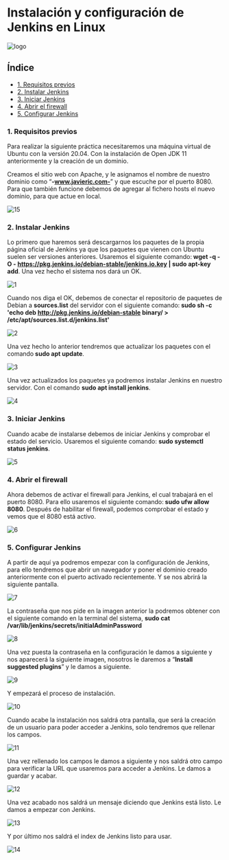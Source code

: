 # Instalación y configuración de Jenkins en Linux

![logo](https://github.com/Regnierd/Jenkins/blob/main/InstalacionJenkins/img/logo.png)

## Índice

- <a href="#1">1. Requisitos previos </a>
- <a href="#2">2. Instalar Jenkins </a>
- <a href="#3">3. Iniciar Jenkins </a>
- <a href="#4">4. Abrir el firewall </a>
- <a href="#5">5. Configurar Jenkins</a>

<a name="1"></a>

### 1. Requisitos previos
Para realizar la siguiente práctica necesitaremos una máquina virtual de Ubuntu con la versión 20.04. 
Con la instalación de Open JDK 11 anteriormente y la creación de un dominio.

Creamos el sitio web con Apache, y le asignamos el nombre de nuestro dominio como “<b>-www.javieric.com-</b>” y que escuche por el puerto 8080. Para que también funcione debemos de agregar al fichero hosts el nuevo dominio, para que actue en local.

![15](https://github.com/Regnierd/Jenkins/blob/main/InstalacionJenkins/img/15.PNG)

<a name="2"></a>

### 2. Instalar Jenkins
Lo primero que haremos será descargarnos los paquetes de la propia página oficial de Jenkins ya que los paquetes que vienen con Ubuntu suelen ser versiones anteriores. Usaremos el siguiente comando:<b> wget -q -O - https://pkg.jenkins.io/debian-stable/jenkins.io.key | sudo apt-key add</b>. Una vez hecho el sistema nos dará un OK.

![1](https://github.com/Regnierd/Jenkins/blob/main/InstalacionJenkins/img/1.png)

Cuando nos diga el OK, debemos de conectar el repositorio de paquetes de Debian a <b>sources.list</b> del servidor con el siguiente comando:<b> sudo sh -c 'echo deb http://pkg.jenkins.io/debian-stable binary/ > /etc/apt/sources.list.d/jenkins.list'</b>

![2](https://github.com/Regnierd/Jenkins/blob/main/InstalacionJenkins/img/2.png)

Una vez hecho lo anterior tendremos que actualizar los paquetes con el comando<b> sudo apt update</b>.

![3](https://github.com/Regnierd/Jenkins/blob/main/InstalacionJenkins/img/3.png)

Una vez actualizados los paquetes ya podremos instalar Jenkins en nuestro servidor. Con el comando <b>sudo apt install jenkins</b>.

![4](https://github.com/Regnierd/Jenkins/blob/main/InstalacionJenkins/img/4.png)

<a name="3"></a>

### 3. Iniciar Jenkins
Cuando acabe de instalarse debemos de iniciar Jenkins y comprobar el estado del servicio. Usaremos el siguiente comando: <b>sudo systemctl status jenkins</b>.

![5](https://github.com/Regnierd/Jenkins/blob/main/InstalacionJenkins/img/5.png)

<a name="4"></a>

### 4. Abrir el firewall
Ahora debemos de activar el firewall para Jenkins, el cual trabajará en el puerto 8080.
Para ello usaremos el siguiente comando:<b> sudo ufw allow 8080</b>. Después de habilitar el firewall, podemos comprobar el estado y vemos que el 8080 está activo.

![6](https://github.com/Regnierd/Jenkins/blob/main/InstalacionJenkins/img/6.png)

<a name="5"></a>

### 5. Configurar Jenkins
A partir de aquí ya podremos empezar con la configuración de Jenkins, para ello tendremos que abrir un navegador y poner el dominio creado anteriormente con el puerto activado recientemente. Y se nos abrirá la siguiente pantalla.

![7](https://github.com/Regnierd/Jenkins/blob/main/InstalacionJenkins/img/7.png)

La contraseña que nos pide en la imagen anterior la podremos obtener con el siguiente comando en la terminal del sistema, <b>sudo cat /var/lib/jenkins/secrets/initialAdminPassword</b>

![8](https://github.com/Regnierd/Jenkins/blob/main/InstalacionJenkins/img/8.png)

Una vez puesta la contraseña en la configuración le damos a siguiente y nos aparecerá la siguiente imagen, nosotros le daremos a “<b>Install suggested plugins</b>” y le damos a siguiente.

![9](https://github.com/Regnierd/Jenkins/blob/main/InstalacionJenkins/img/9.png)

Y empezará el proceso de instalación.

![10](https://github.com/Regnierd/Jenkins/blob/main/InstalacionJenkins/img/10.png)

Cuando acabe la instalación nos saldrá otra pantalla, que será la creación de un usuario para poder acceder a Jenkins, solo tendremos que rellenar los campos.

![11](https://github.com/Regnierd/Jenkins/blob/main/InstalacionJenkins/img/11.png)

Una vez rellenado los campos le damos a siguiente y nos saldrá otro campo para verificar la URL que usaremos para acceder a Jenkins. Le damos a guardar y acabar.

![12](https://github.com/Regnierd/Jenkins/blob/main/InstalacionJenkins/img/12.png)

Una vez acabado nos saldrá un mensaje diciendo que Jenkins está listo. Le damos a empezar con Jenkins.

![13](https://github.com/Regnierd/Jenkins/blob/main/InstalacionJenkins/img/13.png)

Y por último nos saldrá el index de Jenkins listo para usar.

![14](https://github.com/Regnierd/Jenkins/blob/main/InstalacionJenkins/img/14.png)



